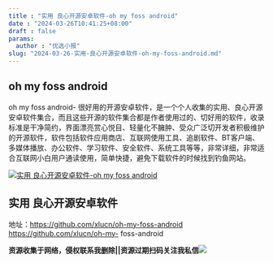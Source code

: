 ```yaml
---
title : "实用 良心开源安卓软件-oh my foss android"
date : "2024-03-26T10:41:25+08:00"
draft : false
params:
  author : "优选小报"
slug: "2024-03-26-实用-良心开源安卓软件-oh-my-foss-android.md"
---
```


## oh my foss android

oh my foss android-
很好用的开源安卓软件，是一个个人收集的实用、良心开源安卓软件集合，而且这些开源的软件集合都是作者使用过的、切好用的软件，收录标准是干净简约，界面漂亮赏心悦目、轻量化不臃肿、受众广泛切开发者积极维护的开源软件，软件包括软件应用商店、互联网使用工具、追剧软件、BT客户端、多媒体播放、办公软件、学习软件、安全软件、系统工具等等，非常详细，非常适合互联网小白用户通读使用，简单快捷，避免下载软件的时候找到钓鱼网站。

[![实用 良心开源安卓软件-oh my foss
android](//img7-1.zhekoulieshou.com/mmbiz_jpg/iaHBVewvSIbAOP5MwRmNQ8SEEaPPgBTocfsfRfORdDV09vTia9hibjnxF66O2zng207CIHOvJxhww3Vzee64GXdbQ/0)](//img7-1.zhekoulieshou.com/mmbiz_jpg/iaHBVewvSIbAOP5MwRmNQ8SEEaPPgBTocfsfRfORdDV09vTia9hibjnxF66O2zng207CIHOvJxhww3Vzee64GXdbQ/0)

## 实用 良心开源安卓软件

地址：https://github.com/xlucn/oh-my-foss-android https://github.com/xlucn/oh-my-
foss-android

**资源收集于网络，侵权联系我删除||资源过期扫码关注我私信**![](//img7-1.zhekoulieshou.com/mmbiz_jpg/iaHBVewvSIbAjcr9g6TlCXSfiaDqkbzuEzp207hVzPqT4YGQOAazQ1KNHCeACbia5Lzq4Ckwibe48iar1q7lgVP1o3w/640?wx_fmt=jpeg&from=appmsg)


